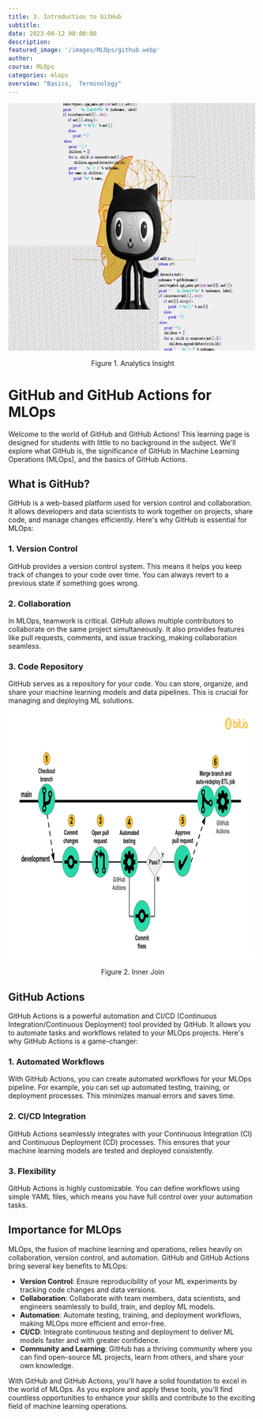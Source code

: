 ```yaml
---
title: 3. Introduction to GitHub
subtitle: 
date: 2023-08-12 00:00:00
description: 
featured_image: '/images/MLOps/github.webp'
author: 
course: MLOps
categories: mlops
overview: "Basics,  Terminology"
---
```


<img src="/images/MLOps/github_for_ML.webp" width="500" height="500" alt="analyticsinsight"><p>
<p align='center'> Figure 1. Analytics Insight</p>

# GitHub and GitHub Actions for MLOps

Welcome to the world of GitHub and GitHub Actions! This learning page is designed for students with little to no background in the subject. We'll explore what GitHub is, the significance of GitHub in Machine Learning Operations (MLOps), and the basics of GitHub Actions.

## What is GitHub?

GitHub is a web-based platform used for version control and collaboration. It allows developers and data scientists to work together on projects, share code, and manage changes efficiently. Here's why GitHub is essential for MLOps:

### 1. Version Control

GitHub provides a version control system. This means it helps you keep track of changes to your code over time. You can always revert to a previous state if something goes wrong.

### 2. Collaboration

In MLOps, teamwork is critical. GitHub allows multiple contributors to collaborate on the same project simultaneously. It also provides features like pull requests, comments, and issue tracking, making collaboration seamless.

### 3. Code Repository

GitHub serves as a repository for your code. You can store, organize, and share your machine learning models and data pipelines. This is crucial for managing and deploying ML solutions.

<img src="/images/MLOps/github_actions.webp" width="500" height="500" alt="innerjoin"><p>
<p align='center'> Figure 2. Inner Join</p>

## GitHub Actions

GitHub Actions is a powerful automation and CI/CD (Continuous Integration/Continuous Deployment) tool provided by GitHub. It allows you to automate tasks and workflows related to your MLOps projects. Here's why GitHub Actions is a game-changer:

### 1. Automated Workflows

With GitHub Actions, you can create automated workflows for your MLOps pipeline. For example, you can set up automated testing, training, or deployment processes. This minimizes manual errors and saves time.

### 2. CI/CD Integration

GitHub Actions seamlessly integrates with your Continuous Integration (CI) and Continuous Deployment (CD) processes. This ensures that your machine learning models are tested and deployed consistently.

### 3. Flexibility

GitHub Actions is highly customizable. You can define workflows using simple YAML files, which means you have full control over your automation tasks.

## Importance for MLOps

MLOps, the fusion of machine learning and operations, relies heavily on collaboration, version control, and automation. GitHub and GitHub Actions bring several key benefits to MLOps:

- **Version Control**: Ensure reproducibility of your ML experiments by tracking code changes and data versions.
- **Collaboration**: Collaborate with team members, data scientists, and engineers seamlessly to build, train, and deploy ML models.
- **Automation**: Automate testing, training, and deployment workflows, making MLOps more efficient and error-free.
- **CI/CD**: Integrate continuous testing and deployment to deliver ML models faster and with greater confidence.
- **Community and Learning**: GitHub has a thriving community where you can find open-source ML projects, learn from others, and share your own knowledge.

With GitHub and GitHub Actions, you'll have a solid foundation to excel in the world of MLOps. As you explore and apply these tools, you'll find countless opportunities to enhance your skills and contribute to the exciting field of machine learning operations.

